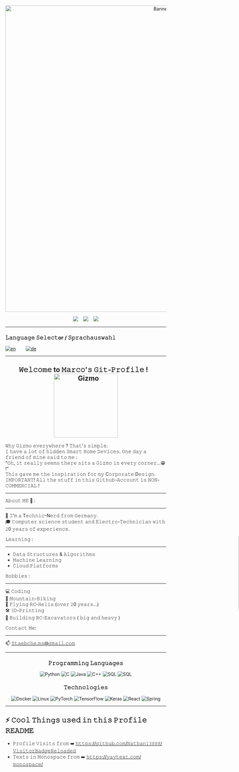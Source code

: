 <br>

<p align="center"><img style="width: 100vw" src="./assets/Gizmo.gif" alt="Banner"></p>

<div align="center">
<a href="https://www.linkedin.com/in/marco-staab-486970276"><img src="https://img.shields.io/badge/-Marco_Staab-blue?style=flat&logo=Linkedin&logoColor=white&link=https://www.linkedin.com/in/marco-staab-486970276"/></a>
&nbsp;&nbsp;
<img src="https://img.shields.io/github/followers/Gizmo-Labs?label=Follower&style=social"/></a>
&nbsp;&nbsp;
<img src="https://vbr.wocr.tk/badge?page_id=Gizmo-Labs.Gizmo-Labs&lcolor=fff&color=000&style=social&logo=Github&logoColor=181717&hit=false&text=Visitors">
</div>

<div>

---

###  𝙻𝚊𝚗𝚐𝚞𝚊𝚐𝚎 𝚂𝚎𝚕𝚎𝚌𝚝or / 𝚂𝚙𝚛𝚊𝚌𝚑𝚊𝚞𝚜𝚠𝚊𝚑𝚕
[![en](https://img.shields.io/badge/Language-English-red.svg)](./README.md)&nbsp;&nbsp;&nbsp;&nbsp;&nbsp;&nbsp;&nbsp;&nbsp;[![de](https://img.shields.io/badge/Sprache-Deutsch-yellow.svg)](./README.de.md)

---

<div>

<div align="center">
<h2>𝚆𝚎𝚕𝚌𝚘𝚖𝚎 to 𝙼𝚊𝚛𝚌𝚘'𝚜 𝙶𝚒𝚝-𝙿𝚛𝚘𝚏𝚒𝚕𝚎 ! &nbsp;&nbsp;<img src="https://media.giphy.com/media/5ZXyJGVjUFBKM/giphy.gif" width="200" alt="Gizmo"></h2>
</div> 

𝚆𝚑𝚢 𝙶𝚒𝚣𝚖𝚘 𝚎𝚟𝚎𝚛𝚢𝚠𝚑𝚎𝚛𝚎 ? 𝚃𝚑𝚊𝚝'𝚜 𝚜𝚒𝚖𝚙𝚕𝚎.<br>
𝙸 𝚑𝚊𝚟𝚎 𝚊 𝚕𝚘𝚝 𝚘𝚏 𝚑𝚒𝚍𝚍𝚎𝚗 𝚂𝚖𝚊𝚛𝚝 𝙷𝚘𝚖𝚎 𝙳𝚎𝚟𝚒𝚌𝚎𝚜. 𝙾𝚗𝚎 𝚍𝚊𝚢 𝚊 𝚏𝚛𝚒𝚎𝚗𝚍 𝚘𝚏 𝚖𝚒𝚗𝚎 𝚜𝚊𝚒𝚍 𝚝𝚘 𝚖𝚎 :<br>
"𝙾𝚑, 𝚒𝚝 𝚛𝚎𝚊𝚕𝚕𝚢 𝚜𝚎𝚎𝚖𝚜 𝚝𝚑𝚎𝚛𝚎 𝚜𝚒𝚝𝚜 𝚊 𝙶𝚒𝚣𝚖𝚘 𝚒𝚗 𝚎𝚟𝚎𝚛𝚢 𝚌𝚘𝚛𝚗𝚎𝚛...😁 !" <br>
𝚃𝚑𝚒𝚜 𝚐𝚊𝚟𝚎 𝚖𝚎 𝚝𝚑𝚎 𝚒𝚗𝚜𝚙𝚒𝚛𝚊𝚝𝚒𝚘𝚗 𝚏𝚘𝚛 𝚖𝚢 C𝚘𝚛𝚙𝚘𝚛𝚊𝚝𝚎 D𝚎𝚜𝚒𝚐𝚗.<br>
𝙸𝙼𝙿𝙾𝚁𝚃𝙰𝙽𝚃! 𝙰𝚕𝚕 𝚝𝚑𝚎 𝚜𝚝𝚞𝚏𝚏 𝚒𝚗 𝚝𝚑𝚒𝚜 𝙶𝚒𝚝𝚑𝚞𝚋-𝙰𝚌𝚌𝚘𝚞𝚗𝚝 𝚒𝚜 𝙽𝙾𝙽-𝙲𝙾𝙼𝙼𝙴𝚁𝙲𝙸𝙰𝙻 !
***
𝙰𝚋𝚘𝚞𝚝 𝙼𝙴 💬 :
***
🤘 𝙸'𝚖 𝚊 T𝚎𝚌𝚑𝚗𝚒𝚌-N𝚎𝚛𝚍 𝚏𝚛𝚘𝚖 𝙶𝚎𝚛𝚖𝚊𝚗𝚢.<br>
🎓 𝙲𝚘𝚖𝚙𝚞𝚝𝚎𝚛 𝚜𝚌𝚒𝚎𝚗𝚌𝚎 𝚜𝚝𝚞𝚍𝚎𝚗𝚝 𝚊𝚗𝚍 𝙴𝚕𝚎𝚌𝚝𝚛𝚘-𝚃𝚎𝚌𝚑𝚗𝚒𝚌𝚒𝚊𝚗 𝚠𝚒𝚝𝚑 𝟸0 𝚢𝚎𝚊𝚛𝚜 𝚘𝚏 𝚎𝚡𝚙𝚎𝚛𝚒𝚎𝚗𝚌𝚎.

<div style="width: 100vw">
    <img align='right' src="https://media.giphy.com/media/MF1kR4YmC2Z20/giphy.gif" width="230" alt="Beavis">
</div>

</div>

</div>

𝙻𝚎𝚊𝚛𝚗𝚒𝚗𝚐 :
***
- 𝙳𝚊𝚝𝚊 𝚂𝚝𝚛𝚞𝚌𝚝𝚞𝚛𝚎𝚜 & 𝙰𝚕𝚐𝚘𝚛𝚒𝚝𝚑𝚖𝚜<br>
- 𝙼𝚊𝚌𝚑𝚒𝚗𝚎 𝙻𝚎𝚊𝚛𝚗𝚒𝚗𝚐
- 𝙲𝚕𝚘𝚞𝚍 𝙿𝚕𝚊𝚝𝚏𝚘𝚛𝚖𝚜

𝙷𝚘𝚋𝚋𝚒𝚎𝚜 :
***
💻 𝙲𝚘𝚍𝚒𝚗𝚐<br>
🚵 𝙼𝚘𝚞𝚗𝚝𝚊𝚒𝚗-𝙱𝚒𝚔𝚒𝚗𝚐<br>
🚁 𝙵𝚕𝚢𝚒𝚗𝚐 𝚁𝙲-𝙷𝚎𝚕𝚒𝚜 (𝚘𝚟𝚎𝚛 𝟸0 𝚢𝚎𝚊𝚛𝚜...)<br>
🛠️ 𝟹𝙳-𝙿𝚛𝚒𝚗𝚝𝚒𝚗𝚐<br>
🔧 𝙱𝚞𝚒𝚕𝚍𝚒𝚗𝚐 𝚁𝙲-𝙴𝚡𝚌𝚊𝚟𝚊𝚝𝚘𝚛𝚜  ( 𝚋𝚒𝚐 𝚊𝚗𝚍 𝚑𝚎𝚊𝚟𝚢 )<br>

𝙲𝚘𝚗𝚝𝚊𝚌𝚝 𝙼𝚎:
***
📫 𝚂𝚝𝚊𝚎𝚋𝚌𝚑𝚎.𝚖𝚜@𝚐𝚖𝚊𝚒𝚕.𝚌𝚘𝚖
***

<div align="center">
<div>

### 𝙿𝚛𝚘𝚐𝚛𝚊𝚖𝚖𝚒𝚗𝚐 𝙻𝚊𝚗𝚐𝚞𝚊𝚐𝚎𝚜

![Python](https://img.shields.io/badge/-Python-000?&logo=Python)
![C](https://img.shields.io/badge/-C-000?&logo=C)
![Java](https://img.shields.io/badge/-Java-000?&logo=Java&logoColor=007396)
![C++](https://img.shields.io/badge/-C++-000?&logo=c%2b%2b&logoColor=00599C)
![SQL](https://img.shields.io/badge/-SQL-000?&logo=MySQL)
![SQL](https://img.shields.io/badge/-Lua-000?&logo=Lua)

### 𝚃𝚎𝚌𝚑𝚗𝚘𝚕𝚘𝚐𝚒𝚎𝚜

![Docker](https://img.shields.io/badge/-Docker-000?&logo=Docker)
![Linux](https://img.shields.io/badge/-Linux-000?&logo=Linux)
![PyTorch](https://img.shields.io/badge/-PyTorch-000?&logo=PyTorch)
![TensorFlow](https://img.shields.io/badge/-TensorFlow-000?&logo=TensorFlow)
![Keras](https://img.shields.io/badge/-Keras-000?&logo=Keras)
![React](https://img.shields.io/badge/-React-000?&logo=React)
![Spring](https://img.shields.io/badge/-Spring-000?&logo=Spring)
</div>

***

<div align="left">

## ⚡ 𝙲𝚘𝚘𝚕 𝚃𝚑𝚒𝚗𝚐𝚜 𝚞𝚜𝚎𝚍 𝚒𝚗 𝚝𝚑𝚒𝚜 𝙿𝚛𝚘𝚏𝚒𝚕𝚎 𝚁𝙴𝙰𝙳𝙼𝙴

- 𝙿𝚛𝚘𝚏𝚒𝚕𝚎 𝚅𝚒𝚜𝚒𝚝𝚜 𝚏𝚛𝚘𝚖 ➡️ [𝚑𝚝𝚝𝚙𝚜://𝚐𝚒𝚝𝚑𝚞𝚋.𝚌𝚘𝚖/𝙽𝚊𝚝𝚑𝚊𝚗𝟷𝟹𝟾𝟾𝟾/𝚅𝚒𝚜𝚒𝚝𝚘𝚛𝙱𝚊𝚍𝚐𝚎𝚁𝚎𝚕𝚘𝚊𝚍𝚎𝚍](https://github.com/Nathan13888/VisitorBadgeReloaded)
- 𝚃𝚎𝚡𝚝𝚜 𝚒𝚗 𝙼𝚘𝚗𝚘𝚜𝚙𝚊𝚌𝚎 𝚏𝚛𝚘𝚖 ➡️ [𝚑𝚝𝚝𝚙𝚜://𝚢𝚊𝚢𝚝𝚎𝚡𝚝.𝚌𝚘𝚖/𝚖𝚘𝚗𝚘𝚜𝚙𝚊𝚌𝚎/](https://yaytext.com/monospace/)
</div>
</div>
